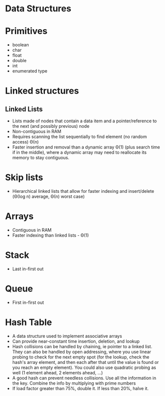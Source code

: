 # Data Structures


# Primitives

- boolean
- char
- float
- double
- int
- enumerated type


# Linked structures


## Linked Lists

- Lists made of nodes that contain a data item and a pointer/reference to the next (and possibly previous) node
- Non-contiguous in RAM
- Requires scanning the list sequentially to find element (no random access) Θ(n)
- Faster insertion and removal than a dynamic array Θ(1) (plus search time if in the middle), where a dynamic array may need to reallocate its memory to stay contiguous.


# Skip lists

- Hierarchical linked lists that allow for faster indexing and insert/delete (Θ(log n) average, Θ(n) worst case)


# Arrays

- Contiguous in RAM
- Faster indexing than linked lists - Θ(1)


# Stack

- Last in-first out


# Queue

- First in-first out


# Hash Table

- A data structure used to implement associative arrays
- Can provide near-constant time insertion, deletion, and lookup
- Hash collisions can be handled by chaining, ie pointer to a linked list. They can also be handled by open addressing, where you use linear probing to check for the next empty spot (for the lookup, check the hash's array element, and then each after that until the value is found or you reach an empty element). You could also use quadratic probing as well (1 element ahead, 2 elements ahead, ...)
- A good hash can prevent needless collisions. Use all the information in the key. Combine the info by multiplying with prime numbers
- If load factor greater than 75%, double it. If less than 20%, halve it.